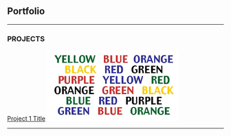 ## Portfolio

---

### PROJECTS

[Project 1 Title](/Project/perceptual_phenomenon_Stroop_Effect)
<img src="images/Projects/stroop/stroop.png?raw=true"/>


---


